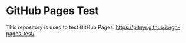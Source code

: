 # GitHub Pages Test

This repository is used to test GitHub Pages: https://pitnyr.github.io/gh-pages-test/
